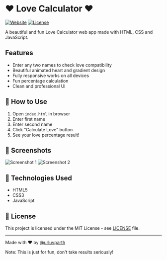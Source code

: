 # ❤️ Love Calculator ❤️

[![Website](https://img.shields.io/badge/Website-Live-green)](https://yourusername.github.io/love-calculator/)
[![License](https://img.shields.io/badge/License-MIT-blue)](LICENSE)

A beautiful and fun Love Calculator web app made with HTML, CSS and JavaScript.

## Features
- Enter any two names to check love compatibility
- Beautiful animated heart and gradient design
- Fully responsive works on all devices
- Fun percentage calculation
- Clean and professional UI

## 🚀 How to Use
1. Open `index.html` in browser
2. Enter first name
3. Enter second name
4. Click "Calculate Love" button
5. See your love percentage result!

## 📸 Screenshots
![Screenshot 1](screenshots/screen1.png)
![Screenshot 2](screenshots/screen2.png)

## 🔧 Technologies Used
- HTML5
- CSS3
- JavaScript

## 📜 License
This project is licensed under the MIT License - see [LICENSE](LICENSE) file.

---

Made with ❤️ by [@urluvparth](https://t.me/urluvparth)

Note: This is just for fun, don't take results seriously!

